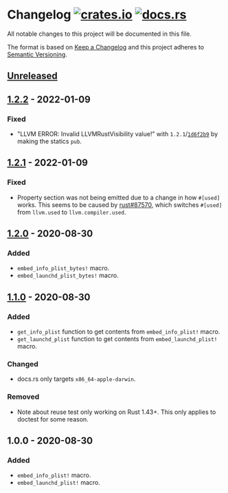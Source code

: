 # Changelog [![crates.io][crate-badge]][crate] [![docs.rs][docs-badge]][crate]

All notable changes to this project will be documented in this file.

The format is based on [Keep a Changelog] and this project adheres to
[Semantic Versioning].

## [Unreleased]

## [1.2.2] - 2022-01-09

### Fixed

- "LLVM ERROR: Invalid LLVMRustVisibility value!" with `1.2.1`/[`1d6f2b9`] by
  making the statics `pub`.

[`1d6f2b9`]: https://github.com/nvzqz/embed-plist-rs/commit/1d6f2b997acb9db76062aaae4c55f8c41422660e

## [1.2.1] - 2022-01-09

### Fixed

- Property section was not being emitted due to a change in how `#[used]` works.
  This seems to be caused by [rust#87570], which switches `#[used]` from
  `llvm.used` to `llvm.compiler.used`.

[rust#87570]: https://github.com/rust-lang/rust/pull/87570

## [1.2.0] - 2020-08-30

### Added

- `embed_info_plist_bytes!` macro.
- `embed_launchd_plist_bytes!` macro.

## [1.1.0] - 2020-08-30

### Added

- `get_info_plist` function to get contents from `embed_info_plist!` macro.
- `get_launchd_plist` function to get contents from `embed_launchd_plist!` macro.

### Changed

- docs.rs only targets `x86_64-apple-darwin`.

### Removed

- Note about reuse test only working on Rust 1.43+. This only applies to doctest
  for some reason.

## 1.0.0 - 2020-08-30

### Added

- `embed_info_plist!` macro.
- `embed_launchd_plist!` macro.

[crate]:       https://crates.io/crates/embed_plist
[crate-badge]: https://img.shields.io/crates/v/embed_plist.svg
[docs]:        https://docs.rs/embed_plist
[docs-badge]:  https://docs.rs/embed_plist/badge.svg

[Keep a Changelog]:    http://keepachangelog.com/en/1.0.0/
[Semantic Versioning]: http://semver.org/spec/v2.0.0.html

[Unreleased]: https://github.com/nvzqz/embed-plist-rs/compare/v1.2.2...HEAD
[1.2.2]:      https://github.com/nvzqz/embed-plist-rs/compare/v1.2.1...v1.2.2
[1.2.1]:      https://github.com/nvzqz/embed-plist-rs/compare/v1.2.0...v1.2.1
[1.2.0]:      https://github.com/nvzqz/embed-plist-rs/compare/v1.1.0...v1.2.0
[1.1.0]:      https://github.com/nvzqz/embed-plist-rs/compare/v1.0.0...v1.1.0
